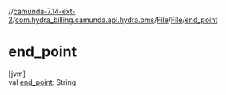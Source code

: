 //[camunda-7.14-ext-2](../../../../index.md)/[com.hydra_billing.camunda.api.hydra.oms](../../index.md)/[File](../index.md)/[File](index.md)/[end_point](end_point.md)

# end_point

[jvm]\
val [end_point](end_point.md): String
